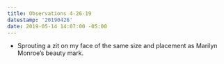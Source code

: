 ```yaml
---
title: Observations 4-26-19
datestamp: '20190426'
date: 2019-05-14 14:07:00 -05:00
---
```


- Sprouting a zit on my face of the same size and placement as Marilyn Monroe’s beauty mark.
